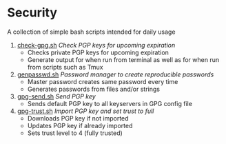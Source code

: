 # Security

A collection of simple bash scripts intended for daily usage

1. [check-gpg.sh](check-gpg.sh) *Check PGP keys for upcoming expiration*
   * Checks private PGP keys for upcoming expiration
   * Generate output for when run from terminal as well as for when run from scripts such as Tmux
1. [genpasswd.sh](genpasswd.sh) *Password manager to create reproducible passwords*
   * Master password creates same password every time
   * Generates passwords from files and/or strings
1. [gpg-send.sh](gpg-send.sh) *Send PGP key*
   * Sends default PGP key to all keyservers in GPG config file
1. [gpg-trust.sh](gpg-trust.sh) *Import PGP key and set trust to full*
   * Downloads PGP key if not imported
   * Updates PGP key if already imported
   * Sets trust level to 4 (fully trusted)
